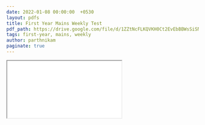 ```yaml
---
date: 2022-01-08 00:00:00  +0530
layout: pdfs
title: First Year Mains Weekly Test
pdf_path: https://drive.google.com/file/d/1ZZtNcFLKQVKH0Ct2EvEbBBWsSiSNaFqu/preview?usp=drive_link
tags: first-year, mains, weekly
author: parthnikam
paginate: true
---
```


<iframe class="embed-pdf" src="{{ page.pdf_path }}#toolbar=0" seamless="seamless" scrolling="no" style="overflow:hidden"></iframe>
